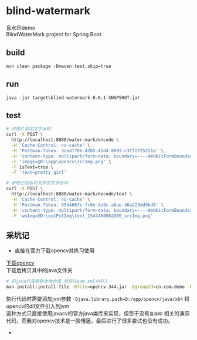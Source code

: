 # blind-watermark
盲水印demo  
BlindWaterMark project for Spring Boot

## build
```
mvn clean package -Dmaven.test.skip=true
```

## run
```
java -jar target\blind-watermark-0.0.1-SNAPSHOT.jar
```

## test

```bash
# 对图片添加文字水印
curl -X POST \
  http://localhost:8080/water-mark/encode \
  -H 'Cache-Control: no-cache' \
  -H 'Postman-Token: 3cedf70b-4285-41dd-8893-c3ff2725251e' \
  -H 'content-type: multipart/form-data; boundary=----WebKitFormBoundary7MA4YWxkTrZu0gW' \
  -F 'image=@D:\app\opencv\srcImg.png' \
  -F isText=true \
  -F 'text=pretty girl'
```

```bash
# 获取已加水印文件的文字水印
curl -X POST \
  http://localhost:8080/water-mark/decode/text \
  -H 'Cache-Control: no-cache' \
  -H 'Postman-Token: 95d4667c-fc0e-4a9c-a6ae-46a223dd9bd8' \
  -H 'content-type: multipart/form-data; boundary=----WebKitFormBoundary7MA4YWxkTrZu0gW' \
  -F 'wmImg=@D:\outPutImg\text_1543460862880_srcImg.png'
```

## 采坑记

* 直接在官方下载opencv并练习使用

[下载opencv](https://opencv.org/releases.html)  
下载后拷贝其中的java文件夹 
```bash
# 将java包安装到本地仓库 然后在pom.xml中引入
mvn install:install-file -Dfile=opencv-344.jar -DgroupId=cn.com.demo -DartifactId=opencv -Dversion=3.4.4 -Dpackaging=jar
``` 
执行代码时需要添加jvm参数 `-Djava.library.path=D:/app/opencv/java/x64` 将opencv的dll文件引入到jvm  
这种方式只直接使用javacv的官方java类库来实现，但苦于没有`盲水印` 相关的演示代码，而我对opencv技术是一脸懵逼，最后进行了很多尝试也没有成功。

* 

